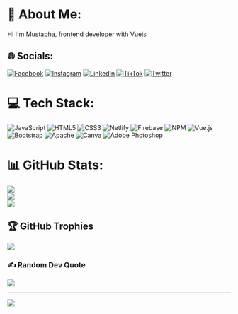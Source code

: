 # 💫 About Me:
Hi I'm Mustapha, frontend developer with Vuejs


## 🌐 Socials:
[![Facebook](https://img.shields.io/badge/Facebook-%231877F2.svg?logo=Facebook&logoColor=white)](https://facebook.com/SunusiAlmustapha) [![Instagram](https://img.shields.io/badge/Instagram-%23E4405F.svg?logo=Instagram&logoColor=white)](https://instagram.com/sm__musteey) [![LinkedIn](https://img.shields.io/badge/LinkedIn-%230077B5.svg?logo=linkedin&logoColor=white)](https://linkedin.com/in/AlmustaphaSunusi) [![TikTok](https://img.shields.io/badge/TikTok-%23000000.svg?logo=TikTok&logoColor=white)](https://tiktok.com/@musteey_codm) [![Twitter](https://img.shields.io/badge/Twitter-%231DA1F2.svg?logo=Twitter&logoColor=white)](https://twitter.com/mustaphams007) 

# 💻 Tech Stack:
![JavaScript](https://img.shields.io/badge/javascript-%23323330.svg?style=for-the-badge&logo=javascript&logoColor=%23F7DF1E) ![HTML5](https://img.shields.io/badge/html5-%23E34F26.svg?style=for-the-badge&logo=html5&logoColor=white) ![CSS3](https://img.shields.io/badge/css3-%231572B6.svg?style=for-the-badge&logo=css3&logoColor=white) ![Netlify](https://img.shields.io/badge/netlify-%23000000.svg?style=for-the-badge&logo=netlify&logoColor=#00C7B7) ![Firebase](https://img.shields.io/badge/firebase-%23039BE5.svg?style=for-the-badge&logo=firebase) ![NPM](https://img.shields.io/badge/NPM-%23000000.svg?style=for-the-badge&logo=npm&logoColor=white) ![Vue.js](https://img.shields.io/badge/vuejs-%2335495e.svg?style=for-the-badge&logo=vuedotjs&logoColor=%234FC08D) ![Bootstrap](https://img.shields.io/badge/bootstrap-%23563D7C.svg?style=for-the-badge&logo=bootstrap&logoColor=white) ![Apache](https://img.shields.io/badge/apache-%23D42029.svg?style=for-the-badge&logo=apache&logoColor=white) ![Canva](https://img.shields.io/badge/Canva-%2300C4CC.svg?style=for-the-badge&logo=Canva&logoColor=white) ![Adobe Photoshop](https://img.shields.io/badge/adobephotoshop-%2331A8FF.svg?style=for-the-badge&logo=adobephotoshop&logoColor=white)
# 📊 GitHub Stats:
![](https://github-readme-stats.vercel.app/api?username=Mustapha0611&theme=dark&hide_border=false&include_all_commits=false&count_private=false)<br/>
![](https://github-readme-streak-stats.herokuapp.com/?user=Mustapha0611&theme=dark&hide_border=false)<br/>
![](https://github-readme-stats.vercel.app/api/top-langs/?username=Mustapha0611&theme=dark&hide_border=false&include_all_commits=false&count_private=false&layout=compact)

## 🏆 GitHub Trophies
![](https://github-profile-trophy.vercel.app/?username=Mustapha0611&theme=tokyonight&no-frame=true&no-bg=false&margin-w=4)

### ✍️ Random Dev Quote
![](https://quotes-github-readme.vercel.app/api?type=horizontal&theme=radical)

---
[![](https://visitcount.itsvg.in/api?id=musteey&label=profile%20view&pretty=false)](https://visitcount.itsvg.in)

